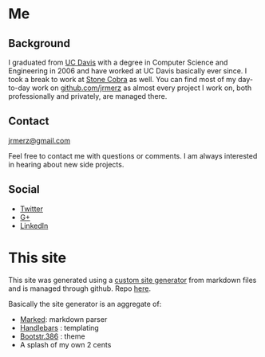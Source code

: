# Me

## Background

I graduated from [UC Davis](http://ucdavis.edu/) with a degree in Computer Science
and Engineering in 2006 and have worked at UC Davis basically ever since.  I took a break
to work at [Stone Cobra](http://www.stonecobra.com/) as well.  You can find most of my day-to-day
work on [github.com/jrmerz](https://github.com/jrmerz) as almost every project I work on, both
 professionally and privately, are managed there.

## Contact
<a href="mailto:jrmerz@gmail.com">jrmerz@gmail.com</a>

Feel free to contact me with questions or comments.  I am always interested in
hearing about new side projects.

## Social

- [Twitter](https://twitter.com/JustinMerz)
- [G+](https://plus.google.com/101609841353936434386/posts)
- [LinkedIn](https://www.linkedin.com/pub/justin-merz/5/578/b66)

# This site

This site was generated using a [custom site generator](https://github.com/jrmerz/markdown-site-generator)
from markdown files and is managed through github.  Repo [here](https://github.com/jrmerz/website).

Basically the site generator is an aggregate of:

- [Marked](https://github.com/chjj/marked): markdown parser
- [Handlebars](http://handlebarsjs.com/) : templating
- [Bootstr.386](https://github.com/kristopolous/BOOTSTRA.386) : theme
- A splash of my own 2 cents
